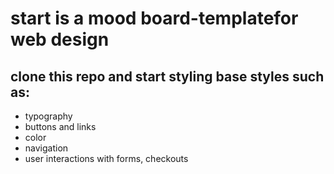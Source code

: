 # start is a mood board-templatefor web design

## clone this repo and start styling base styles such as:

* typography
* buttons and links
* color
* navigation
* user interactions with forms, checkouts
